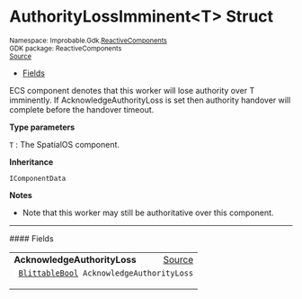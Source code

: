 
# AuthorityLossImminent&lt;T&gt; Struct
<sup>
Namespace: Improbable.Gdk.<a href="{{urlRoot}}/api/reactive-components-index">ReactiveComponents</a><br/>
GDK package: ReactiveComponents<br/>
<a href="https://www.github.com/spatialos/gdk-for-unity/blob/0.2.1/workers/unity/Packages/com.improbable.gdk.core/ReactiveComponents/Authority/AuthorityComponents.cs/#L31">Source</a>
<style>
a code {
                    padding: 0em 0.25em!important;
}
code {
                    background-color: #ffffff!important;
}
</style>
</sup>
<nav id="pageToc" class="page-toc"><ul><li><a href="#fields">Fields</a>
</ul></nav>

</p>



<p>ECS component denotes that this worker will lose authority over T imminently. If AcknowledgeAuthorityLoss is set then authority handover will complete before the handover timeout. </p>


</p>

<b>Type parameters</b>

<code>T</code> : The SpatialOS component.


</p>

<b>Inheritance</b>

<code>IComponentData</code>


</p>

<b>Notes</b>

- Note that this worker may still be authoritative over this component. 





</p>
<hr style="width:100%; border-top-color:#d8d8d8" />
#### Fields


</p>




<table width="100%">
    <tr>
        <td style="border-right:none"><b>AcknowledgeAuthorityLoss</b></td>
        <td style="border-left:none; text-align:right"><a href="https://www.github.com/spatialos/gdk-for-unity/blob/0.2.1/workers/unity/Packages/com.improbable.gdk.core/ReactiveComponents/Authority/AuthorityComponents.cs/#L33">Source</a></td>
    </tr>
    <tr>
        <td colspan="2">
<code> <a href="{{urlRoot}}/api/core/blittable-bool">BlittableBool</a> AcknowledgeAuthorityLoss</code></p>


</td>
    </tr>
</table>










